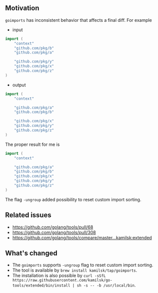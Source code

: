 ## Motivation

`goimports` has inconsistent behavior that affects a final diff. For example

- input

```go
import (
	"context"
	"github.com/pkg/b"
	"github.com/pkg/a"

	"github.com/pkg/y"
	"github.com/pkg/x"
	"github.com/pkg/z"
)
```

- output

```go
import (
	"context"

	"github.com/pkg/a"
	"github.com/pkg/b"

	"github.com/pkg/x"
	"github.com/pkg/y"
	"github.com/pkg/z"
)
```

The proper result for me is

```go
import (
	"context"

	"github.com/pkg/a"
	"github.com/pkg/b"
	"github.com/pkg/x"
	"github.com/pkg/y"
	"github.com/pkg/z"
)
```

The flag `-ungroup` added possibility to reset custom import sorting.

## Related issues

- https://github.com/golang/tools/pull/68
- https://github.com/golang/tools/pull/308
- https://github.com/golang/tools/compare/master...kamilsk:extended

## What's changed

- The `goimports` supports `-ungroup` flag to reset custom import sorting.
- The tool is available by `brew install kamilsk/tap/goimports`.
- The installation is also possible by
  `curl -sSfL https://raw.githubusercontent.com/kamilsk/go-tools/extended/bin/install | sh -s -- -b /usr/local/bin`.

<!-- references -->
